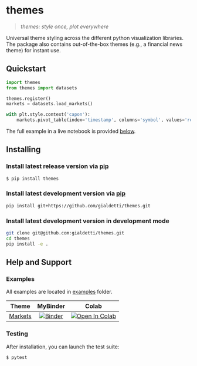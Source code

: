 # themes
> _themes: style once, plot everywhere_

Universal theme styling across the different python visualization libraries. The package also contains out-of-the-box themes (e.g., a financial news theme) for instant use.

## Quickstart

```python
import themes
from themes import datasets

themes.register()
markets = datasets.load_markets()

with plt.style.context('capon'):
    markets.pivot_table(index='timestamp', columns='symbol', values='relative_price').plot()
```

The full example in a live notebook is provided [below](#examples).

## Installing
### Install latest release version via [pip](https://pip.pypa.io/en/stable/quickstart/)
```bash
$ pip install themes
```

### Install latest development version via [pip](https://pip.pypa.io/en/stable/quickstart/)
```bash
pip install git+https://github.com/gialdetti/themes.git
```

### Install latest development version in development mode
```bash
git clone git@github.com:gialdetti/themes.git
cd themes
pip install -e .
```

## Help and Support

### Examples
All examples are located in [examples](examples) folder.

|     Theme    |   MyBinder   | Colab |
| ------------ | :----------: | :---: |
| [Markets](https://nbviewer.jupyter.org/github/gialdetti/themes/blob/main/examples/plot-markets.ipynb) | [![Binder](https://mybinder.org/badge_logo.svg)](https://mybinder.org/v2/gh/gialdetti/themes/main?filepath=examples/plot-markets.ipynb) | [![Open In Colab](https://colab.research.google.com/assets/colab-badge.svg)](https://colab.research.google.com/github/gialdetti/themes/blob/main/examples/plot-markets.ipynb) | 

### Testing
After installation, you can launch the test suite:
```bash
$ pytest
```
